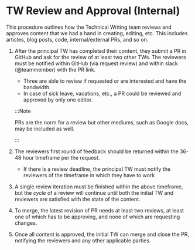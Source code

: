 # TW Review and Approval (Internal)

This procedure outlines how the Technical Writing team reviews and approves content that we had a hand in creating, editing, etc. This includes articles, blog posts, code, internal/external PRs, and so on.

1. After the principal TW has completed their content, they submit a PR in GitHub and ask for the review of at least two other TWs. The reviewers must be notified within GitHub (via request review) and within slack (@teammember) with the PR link.

   - Three are able to review if requested or are interested and have the bandwidth.
   - In case of sick leave, vacations, etc., a PR could be reviewed and approved by only one editor.

   :::Note

   PRs are the norm for a review but other mediums, such as Google docs, may be included as well.

   :::

   

2. The reviewers first round of feedback should be returned within the 36-48 hour timeframe per the request.

   - If there is a review deadline, the principal TW must notify the reviewers of the timeframe in which they have to work

3. A single review iteration must be finished within the above timeframe, but the *cycle* of a review will continue until both the initial TW and reviewers are satisfied with the state of the content.

4. To merge, the latest revision of PR needs at least two reviews, at least one of which has to be approving, and none of which are requesting changes. 

5. Once all content is approved, the initial TW can merge and close the PR, notifying the reviewers and any other applicable parties.
